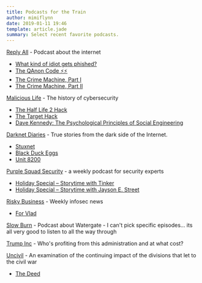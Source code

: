 ```yaml
---
title: Podcasts for the Train
author: mimiflynn
date: 2019-01-11 19:46
template: article.jade
summary: Select recent favorite podcasts.
---
```


[Reply All](https://www.gimletmedia.com/reply-all) - Podcast about the internet
- [What kind of idiot gets phished?](https://www.gimletmedia.com/reply-all/97-what-kind-of-idiot-gets-phished#episode-player)
- [The QAnon Code ⚡️⚡️](https://www.gimletmedia.com/reply-all/122-the-qanon-code#episode-player)
- [The Crime Machine, Part I](https://www.gimletmedia.com/reply-all/127-the-crime-machine-part-i#episode-player)
- [The Crime Machine, Part II](https://www.gimletmedia.com/reply-all/128-the-crime-machine-part-ii#episode-player)

[Malicious Life](https://malicious.life) - The history of cybersecurity
- [The Half Life 2 Hack](https://malicious.life/episode/episode-22/)
- [The Target Hack](https://malicious.life/episode/episode-29/)
- [Dave Kennedy: The Psychological Principles of Social Engineering](https://malicious.life/episode/ep-38-dave-kennedy-the-psychological-principles-of-social-engineering/)

[Darknet Diaries](darknetdiaries.com) - True stories from the dark side of the Internet.
- [Stuxnet](https://darknetdiaries.com/episode/29/)
- [Black Duck Eggs](https://darknetdiaries.com/episode/21/)
- [Unit 8200](https://darknetdiaries.com/episode/28/)

[Purple Squad Security](https://purplesquadsec.com) - a weekly podcast for security experts
- [Holiday Special – Storytime with Tinker](https://purplesquadsec.com/podcast/episode-45-1-holiday-special-storytime-with-tinker-no-music/)
- [Holiday Special – Storytime with Jayson E. Street](https://purplesquadsec.com/podcast/episode-46-holiday-special-storytime-with-jayson-e-street/)

[Risky Business](http://risky.biz/) - Weekly infosec news
- [For Vlad](https://risky.biz/RB507/)

[Slow Burn](https://slate.com/slow-burn) - Podcast about Watergate - I can't pick specific episodes... its all very good to listen to all the way through

[Trump Inc](https://www.wnycstudios.org/shows/trumpinc) - Who's profiting from this administration and at what cost?

[Uncivil](http://www.gimletmedia.com/uncivil) - An examination of the continuing impact of the divisions that let to the civil war
- [The Deed](http://www.gimletmedia.com/uncivil/the-deed#episode-player)



